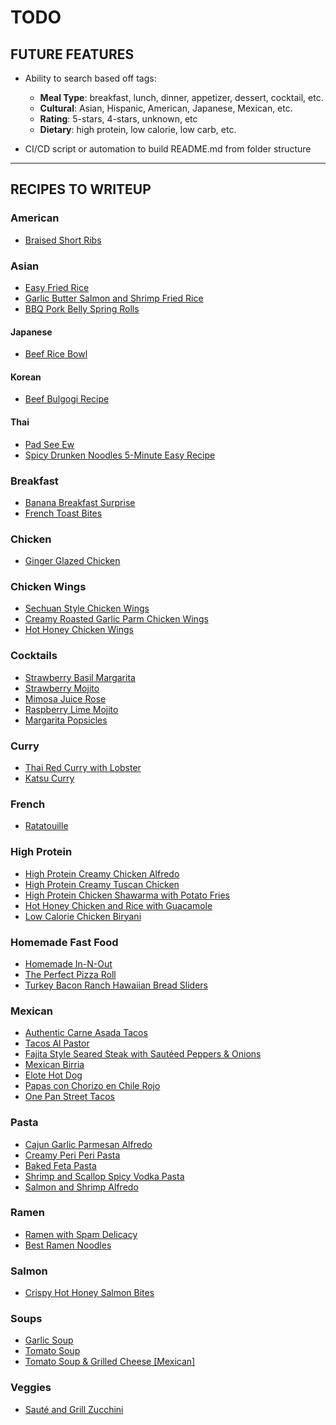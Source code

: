 # TODO
## FUTURE FEATURES
- Ability to search based off tags:
    - **Meal Type**: breakfast, lunch, dinner, appetizer, dessert, cocktail, etc.
    - **Cultural**: Asian, Hispanic, American, Japanese, Mexican, etc.
    - **Rating**: 5-stars, 4-stars, unknown, etc
    - **Dietary**: high protein, low calorie, low carb, etc.

- CI/CD script or automation to build README.md from folder structure

---

## RECIPES TO WRITEUP
### American
- [Braised Short Ribs](https://www.tiktok.com/@tinekeyounger/video/7294821107939691822?is_from_webapp=1&sender_device=pc&web_id=7301491565532268062)

### Asian
- [Easy Fried Rice](https://www.instagram.com/reel/CjmIbM-ssFF/?igshid=MDE2OWE1N2Q%3D&fbclid=IwAR3vccWMNMJjNRgGS6biPJcqpSNgJAbGdS3OSH6pC3ArFZwYvmtNmoyOY1U)
- [Garlic Butter Salmon and Shrimp Fried Rice](https://www.instagram.com/reel/CgIXuaRgPFa/?igshid=YmMyMTA2M2Y%3D&fbclid=IwAR1sZed6m3Q19t4uLOJ7983OojXF46DUd6h6Oon8b9Wng0PZMDsOA50zUaU)
- [BBQ Pork Belly Spring Rolls](https://www.instagram.com/reel/Cb0ywFGF8RM/?igshid=YmMyMTA2M2Y%3D&fbclid=IwAR0wvTHO6aSLmIamL2LYaqYmo8Tkqe_V9US-6sTByssmwZTrL16p3TcLcWY)

#### Japanese
- [Beef Rice Bowl](https://www.facebook.com/reel/1268773623729638)

#### Korean
- [Beef Bulgogi Recipe](https://www.instagram.com/reel/Cj6w8vzu334/?igshid=MDE2OWE1N2Q%3D&fbclid=IwAR3yRA0JHMi4gn_C4_qPh2MY5fxWRPrZ_iLkxp6BxzL2cm07rGcWYfUIhnU)

#### Thai
- [Pad See Ew](https://www.facebook.com/reel/562097902220554)
- [Spicy Drunken Noodles 5-Minute Easy Recipe](https://www.instagram.com/reel/CgnlrvHjoFl/?igshid=YmMyMTA2M2Y%3D&fbclid=IwAR3nbp4b0F6Hx-II3V23hzNNfzqYRkGgNVpWNglmaPOSkK_A3tPIMwz0fXU)

### Breakfast
- [Banana Breakfast Surprise](https://www.facebook.com/reel/1534036717354461)
- [French Toast Bites](https://www.facebook.com/reel/3147338025564113)

### Chicken
- [Ginger Glazed Chicken](https://www.facebook.com/reel/158887443706568)

### Chicken Wings
- [Sechuan Style Chicken Wings](https://www.instagram.com/reel/CdDS8-0AMpH/?igshid=YmMyMTA2M2Y%3D&fbclid=IwAR3Za6lDt151a_5ATjh7WbXngku7qEQkQmHnI8_zuwK33FsrOWmhkj_cEyw)
- [Creamy Roasted Garlic Parm Chicken Wings](https://www.instagram.com/reel/CZ7ZOxWAUts/?igshid=YmMyMTA2M2Y%3D&fbclid=IwAR2rjZlepizuM_XzY5wCY56k5_Sh4cAMQQyTH1g1CkLvEDO85G2GEViXUyc)
- [Hot Honey Chicken Wings](https://www.instagram.com/reel/CljJ6L6NzTG/?igshid=Nzg3NjI1NGI%3D&fbclid=IwAR3r9FCbbLI9GB_ui_3a3vAQ8_ircAWQPAYHOGF9fDw4SRi6Mvegy7ELlg0)

### Cocktails
- [Strawberry Basil Margarita](https://www.facebook.com/reel/217254747554243)
- [Strawberry Mojito](https://www.instagram.com/reel/Cp0OSvstnSd/?fbclid=IwAR2qc4U9Mcnb6FOJscg12esNeKPw3EiEAsFAalbi9jMcP8CZTMeLr5-w2qM)
- [Mimosa Juice Rose](https://www.instagram.com/reel/Cqfto_sujJ0/?fbclid=IwAR1A9CJeKG2OG-gTqtf6wAlhH8ECcKmywwquTb7aeyqhJ7qVG-VFa1CLnds)
- [Raspberry Lime Mojito](https://www.instagram.com/reel/CqdCwIJr1_3/?fbclid=IwAR1HOeT8wgy5d_4tPgmhRDL4HlH_nIz-eQCndgoroahVM5s1q7KPfiHWw24)
- [Margarita Popsicles](https://www.instagram.com/reel/CeMDxXVpfHD/?igshid=YmMyMTA2M2Y%3D&fbclid=IwAR3k9DrtcgoNnY5gPAQXPoM57StyPpO2dH_E-SJUnI9OjuRu2GjhC2__rNM)

### Curry
- [Thai Red Curry with Lobster](https://www.instagram.com/reel/CrPZYThPlnu/?igshid=MzRlODBiNWFlZA%3D%3D&fbclid=IwAR0n1gYlWv90QRE_K4_i5fjVZuQgd4FYclZ9lK7ehli0qjFG6O_Ghfsv0hI)
- [Katsu Curry](https://www.instagram.com/reel/Cqv3cntsObP/?igshid=MzRlODBiNWFlZA%3D%3D&fbclid=IwAR3yLbjat_Zfv0V0yhulymla6MRpSFiuylY0X_REcSTP4e9_3xZ_b8P6Fjc)

### French
- [Ratatouille](https://www.instagram.com/reel/CoaGrNuuROw/?igshid=Zjc2ZTc4Nzk%3D&fbclid=IwAR1wf5SyvtSqetC7ZXPLKD6Awu06v-12MPog7A_SQXqc3DBoilqchaSqK2M)

### High Protein
- [High Protein Creamy Chicken Alfredo](https://www.instagram.com/p/CtroXUsO4Wn/?igshid=MzRlODBiNWFlZA%3D%3D&fbclid=IwAR0v9-MeadW88HCD2o-IEpwa1nFz2fRrJrvztaPodk7NN16hlIK6A5JW7g8&img_index=1)
- [High Protein Creamy Tuscan Chicken](https://www.instagram.com/p/CtroXUsO4Wn/?igshid=MzRlODBiNWFlZA%3D%3D&fbclid=IwAR0v9-MeadW88HCD2o-IEpwa1nFz2fRrJrvztaPodk7NN16hlIK6A5JW7g8&img_index=2)
- [High Protein Chicken Shawarma with Potato Fries](https://www.instagram.com/reel/Cix53amjGj_/?igshid=MDVlOGU2MWU%3D&fbclid=IwAR1Johol6icU6fWkN-NIu4olmzlxu56-rZ0ZgE7v3cfL_iFYRzC__Gkwvxg)
- [Hot Honey Chicken and Rice with Guacamole](https://www.instagram.com/reel/CjQoyBmjqc4/?igshid=MDVlOGU2MWU%3D&fbclid=IwAR2TwxAvhjIb6a205tFGf0LBSQWx8Rd-jnE8ZCY2rCBypXEynGIlbImbzVs)
- [Low Calorie Chicken Biryani](https://www.instagram.com/reel/CiVcjOBDm3f/?igshid=MDE2OWE1N2Q%3D&fbclid=IwAR0eAWjYkIbYpFd8RY-9xKRLsoi2LzxapzgSUr6Ei9a9TyXBidFhOFK-h6Y)

### Homemade Fast Food
- [Homemade In-N-Out](https://www.facebook.com/reel/3537121033205960)
- [The Perfect Pizza Roll](https://www.instagram.com/reel/Cu96UYNLkk7/?fbclid=IwAR2fDNqEXOVGB5BSW9rN3-WN4NmlYQOolrlqh1gPBQ_8ScoJRX9q3FEuaTQ)
- [Turkey Bacon Ranch Hawaiian Bread Sliders](https://www.instagram.com/reel/ClBxwvJAEJu/?igshid=MDVlOGU2MWU%3D&fbclid=IwAR0pLHxx0F8Ldp4keapkWiK5MDK7x0D_YGxSNBmnocSYFtHVFujbzDp2Xkc)

### Mexican
- [Authentic Carne Asada Tacos](https://www.facebook.com/reel/3438226636430243)
- [Tacos Al Pastor](https://www.instagram.com/reel/Cs9vUi1JPYR/?fbclid=IwAR3t9hVKHGIrh5Hdd1WxqU6MUj4HWHyxMz4VdySlzLHCmVzcuT6zSCp6sxE)
- [Fajita Style Seared Steak with Sautéed Peppers & Onions](https://www.facebook.com/reel/333330175732641)
- [Mexican Birria](https://www.instagram.com/reel/Ctut76yppmz/?igshid=MzRlODBiNWFlZA%3D%3D&fbclid=IwAR1bpeJWfpmMixi3RrirgLFoF78PpUAOU9dB1MeluMN9g4YF9n7EEvNjObo)
- [Elote Hot Dog](https://www.instagram.com/reel/CqdRE_zDekr/?fbclid=IwAR37dbp3Zl61N91CYz9EQ5ad3HvvfMYBCCOnbweWJ9ZRERr4KtTmS6k_MSY)
- [Papas con Chorizo en Chile Rojo](https://www.instagram.com/reel/CtfWDclvwdA/?fbclid=IwAR10KqXx_V6RVaz8P5VN0YpC4Ep6cuaIdV25GRTEyuVlguK8gn-YkCjDXvc)
- [One Pan Street Tacos](https://www.facebook.com/reel/1973009189703952)

### Pasta
- [Cajun Garlic Parmesan Alfredo](https://www.instagram.com/p/Ctt5QT-Ifym/?fbclid=IwAR1SqCFwGnYxBmr0_t6QbemVElOTV2vLLOcBNghbGSVvXWoYMfDkHxgF6KY&img_index=1)
- [Creamy Peri Peri Pasta](https://www.instagram.com/p/Ctt5QT-Ifym/?fbclid=IwAR1SqCFwGnYxBmr0_t6QbemVElOTV2vLLOcBNghbGSVvXWoYMfDkHxgF6KY&img_index=3)
- [Baked Feta Pasta](https://www.facebook.com/reel/704246084441965)
- [Shrimp and Scallop Spicy Vodka Pasta](https://www.instagram.com/reel/CjEhWiQpWsC/?igshid=MDE2OWE1N2Q%3D&fbclid=IwAR0BRVp1SpRz2TYodt7lpC6mdOoQ08BckN0SeXB1Z5Hvdoc6zYoCdXLw44w)
- [Salmon and Shrimp Alfredo](https://www.instagram.com/reel/Cc00Bq2l_xQ/?igshid=YmMyMTA2M2Y%3D&fbclid=IwAR24Gg0EvIVKjBzs1qJN16WGZFIfkcUl6SvVzskaMuW4uQTJ6xXi8F6dTNw)

### Ramen
- [Ramen with Spam Delicacy](https://www.instagram.com/reel/Cwp0XkpujTi/?fbclid=IwAR3PXjUlLWX1gaCM6IpLdeV_r1-e9p-LKDo5-dAo7Hpim0Y_t6CjLwf1C5M)
- [Best Ramen Noodles](https://www.tiktok.com/@sanju.tv_/video/7273882337459391786?_r=1&_t=8fQfLBZ9SEF)

### Salmon
- [Crispy Hot Honey Salmon Bites](https://www.instagram.com/reel/CrTkE0nATGs/?igshid=MzRlODBiNWFlZA%3D%3D&fbclid=IwAR21RAVVbbIFVsNPFTCRFTVOJlSHthJefQOjucYw0e0a6wQGBImjNH2r1hU)

### Soups
- [Garlic Soup](https://www.tiktok.com/@thechefziad/video/7278034925897403681?_r=1&_t=8foMl17yvbX)
- [Tomato Soup](https://www.instagram.com/p/Ct9ZMheIbgD/?fbclid=IwAR2nwenZE6UlBpMVivEy9kXTI9je53QATc2C5bxSzXVqDEOC3WVDosEMfvE&img_index=3)
- [Tomato Soup & Grilled Cheese [Mexican]](https://www.instagram.com/reel/Cst80s2u-5D/?fbclid=IwAR2pNujgMXGe_5iTzH7mMZhxiNMGpYNkh7OHQXs4pmM3X0IO6UQKIgqit1g)

### Veggies
- [Sauté and Grill Zucchini](https://www.tiktok.com/@thechefsmartypants/video/7278739851418045739?_r=1&_t=8foMvZnUkxi)
